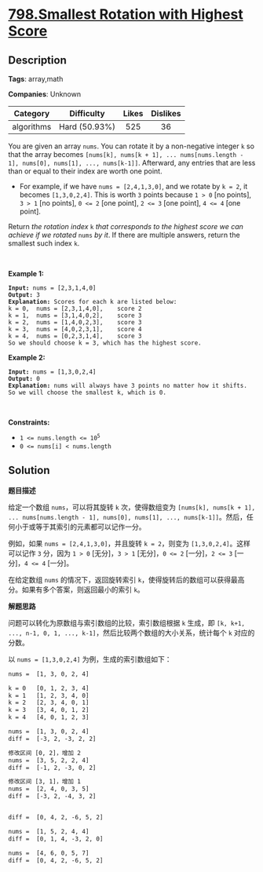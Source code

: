 # [798.Smallest Rotation with Highest Score](https://leetcode.com/problems/smallest-rotation-with-highest-score/description/)

## Description

**Tags**: array,math

**Companies**: Unknown

|  Category  |  Difficulty   | Likes | Dislikes |
| :--------: | :-----------: | :---: | :------: |
| algorithms | Hard (50.93%) |  525  |    36    |

<p>You are given an array <code>nums</code>. You can rotate it by a non-negative integer <code>k</code> so that the array becomes <code>[nums[k], nums[k + 1], ... nums[nums.length - 1], nums[0], nums[1], ..., nums[k-1]]</code>. Afterward, any entries that are less than or equal to their index are worth one point.</p>
<ul>
  <li>For example, if we have <code>nums = [2,4,1,3,0]</code>, and we rotate by <code>k = 2</code>, it becomes <code>[1,3,0,2,4]</code>. This is worth <code>3</code> points because <code>1 &gt; 0</code> [no points], <code>3 &gt; 1</code> [no points], <code>0 &lt;= 2</code> [one point], <code>2 &lt;= 3</code> [one point], <code>4 &lt;= 4</code> [one point].</li>
</ul>
<p>Return <em>the rotation index </em><code>k</code><em> that corresponds to the highest score we can achieve if we rotated </em><code>nums</code><em> by it</em>. If there are multiple answers, return the smallest such index <code>k</code>.</p>
<p>&nbsp;</p>
<p><strong class="example">Example 1:</strong></p>
<pre><code><strong>Input:</strong> nums = [2,3,1,4,0]
<strong>Output:</strong> 3
<strong>Explanation:</strong> Scores for each k are listed below:
k = 0,  nums = [2,3,1,4,0],    score 2
k = 1,  nums = [3,1,4,0,2],    score 3
k = 2,  nums = [1,4,0,2,3],    score 3
k = 3,  nums = [4,0,2,3,1],    score 4
k = 4,  nums = [0,2,3,1,4],    score 3
So we should choose k = 3, which has the highest score.</code></pre>
<p><strong class="example">Example 2:</strong></p>
<pre><code><strong>Input:</strong> nums = [1,3,0,2,4]
<strong>Output:</strong> 0
<strong>Explanation:</strong> nums will always have 3 points no matter how it shifts.
So we will choose the smallest k, which is 0.</code></pre>
<p>&nbsp;</p>
<p><strong>Constraints:</strong></p>
<ul>
  <li><code>1 &lt;= nums.length &lt;= 10<sup>5</sup></code></li>
  <li><code>0 &lt;= nums[i] &lt; nums.length</code></li>
</ul>

## Solution

**题目描述**

给定一个数组 `nums`，可以将其旋转 `k` 次，使得数组变为 `[nums[k], nums[k + 1], ... nums[nums.length - 1], nums[0], nums[1], ..., nums[k-1]]`。然后，任何小于或等于其索引的元素都可以记作一分。

例如，如果 `nums = [2,4,1,3,0]`，并且旋转 `k = 2`，则变为 `[1,3,0,2,4]`。这样可以记作 `3` 分，因为 `1 > 0` [无分]，`3 > 1` [无分]，`0 <= 2` [一分]，`2 <= 3` [一分]，`4 <= 4` [一分]。

在给定数组 `nums` 的情况下，返回旋转索引 `k`，使得旋转后的数组可以获得最高分。如果有多个答案，则返回最小的索引 `k`。

**解题思路**

问题可以转化为原数组与索引数组的比较，索引数组根据 `k` 生成，即 `[k, k+1, ..., n-1, 0, 1, ..., k-1]`，然后比较两个数组的大小关系，统计每个 `k` 对应的分数。

以 `nums = [1,3,0,2,4]` 为例，生成的索引数组如下：

```txt
nums =  [1, 3, 0, 2, 4]

k = 0   [0, 1, 2, 3, 4]
k = 1   [1, 2, 3, 4, 0]
k = 2   [2, 3, 4, 0, 1]
k = 3   [3, 4, 0, 1, 2]
k = 4   [4, 0, 1, 2, 3]
```

```txt
nums =  [1, 3, 0, 2, 4]
diff =  [-3, 2, -3, 2, 2]

修改区间 [0, 2]，增加 2
nums =  [3, 5, 2, 2, 4]
diff =  [-1, 2, -3, 0, 2]

修改区间 [3, 1]，增加 1
nums =  [2, 4, 0, 3, 5]
diff =  [-3, 2, -4, 3, 2]


diff =  [0, 4, 2, -6, 5, 2]

nums =  [1, 5, 2, 4, 4]
diff =  [0, 1, 4, -3, 2, 0]

nums =  [4, 6, 0, 5, 7]
diff =  [0, 4, 2, -6, 5, 2]
```
